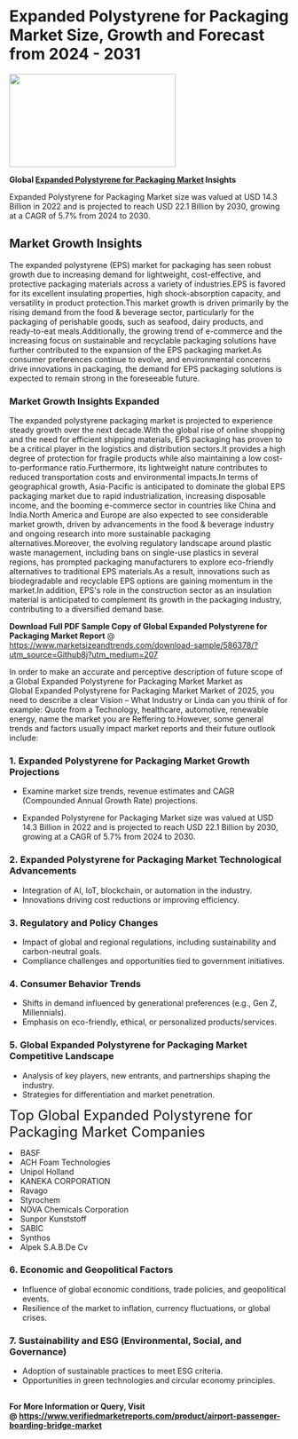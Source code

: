 <H1>Expanded Polystyrene for Packaging Market Size, Growth and Forecast from 2024 - 2031</H1><img class="aligncenter size-medium wp-image-584254" src="https://thirdeyenews.in/wp-content/uploads/2024/09/Global-Market-Research-300x168.jpeg" alt="" width="300" height="168" /><p><strong>Global&nbsp;<a href="https://www.marketsizeandtrends.com/download-sample/586378/?utm_source=Github8j?utm_medium=207">Expanded Polystyrene for Packaging Market</a> Insights</strong></p><p>Expanded Polystyrene for Packaging Market size was valued at USD 14.3 Billion in 2022 and is projected to reach USD 22.1 Billion by 2030, growing at a CAGR of 5.7% from 2024 to 2030.</p><p><h2>Market Growth Insights</h2> The expanded polystyrene (EPS) market for packaging has seen robust growth due to increasing demand for lightweight, cost-effective, and protective packaging materials across a variety of industries.EPS is favored for its excellent insulating properties, high shock-absorption capacity, and versatility in product protection.This market growth is driven primarily by the rising demand from the food & beverage sector, particularly for the packaging of perishable goods, such as seafood, dairy products, and ready-to-eat meals.Additionally, the growing trend of e-commerce and the increasing focus on sustainable and recyclable packaging solutions have further contributed to the expansion of the EPS packaging market.As consumer preferences continue to evolve, and environmental concerns drive innovations in packaging, the demand for EPS packaging solutions is expected to remain strong in the foreseeable future.<h3>Market Growth Insights Expanded</h3> The expanded polystyrene packaging market is projected to experience steady growth over the next decade.With the global rise of online shopping and the need for efficient shipping materials, EPS packaging has proven to be a critical player in the logistics and distribution sectors.It provides a high degree of protection for fragile products while also maintaining a low cost-to-performance ratio.Furthermore, its lightweight nature contributes to reduced transportation costs and environmental impacts.In terms of geographical growth, Asia-Pacific is anticipated to dominate the global EPS packaging market due to rapid industrialization, increasing disposable income, and the booming e-commerce sector in countries like China and India.North America and Europe are also expected to see considerable market growth, driven by advancements in the food & beverage industry and ongoing research into more sustainable packaging alternatives.Moreover, the evolving regulatory landscape around plastic waste management, including bans on single-use plastics in several regions, has prompted packaging manufacturers to explore eco-friendly alternatives to traditional EPS materials.As a result, innovations such as biodegradable and recyclable EPS options are gaining momentum in the market.In addition, EPS's role in the construction sector as an insulation material is anticipated to complement its growth in the packaging industry, contributing to a diversified demand base.<p><span class=""><strong>Download Full PDF Sample Copy of Global Expanded Polystyrene for Packaging Market Report</strong> @ <a href="https://www.marketsizeandtrends.com/download-sample/586378/?utm_source=Github8j?utm_medium=207" target="_blank">https://www.marketsizeandtrends.com/download-sample/586378/?utm_source=Github8j?utm_medium=207</a></span></p><p>In order to make an accurate and perceptive description of future scope of a Global&nbsp;Expanded Polystyrene for Packaging Market Market as Global&nbsp;Expanded Polystyrene for Packaging Market Market of 2025, you need to describe a clear Vision &ndash; What Industry or Linda can you think of for example: Quote from a Technology, healthcare, automotive, renewable energy, name the market you are Reffering to.However, some general trends and factors usually impact market reports and their future outlook include:</p><h3>1.&nbsp;<strong>Expanded Polystyrene for Packaging Market Growth Projections</strong></h3><ul><li>Examine market size trends, revenue estimates and CAGR (Compounded Annual Growth Rate) projections.</li><li><p>Expanded Polystyrene for Packaging Market size was valued at USD 14.3 Billion in 2022 and is projected to reach USD 22.1 Billion by 2030, growing at a CAGR of 5.7% from 2024 to 2030.</p></li></ul><h3>2.&nbsp;<strong>Expanded Polystyrene for Packaging Market Technological Advancements</strong></h3><ul><li>Integration of AI, IoT, blockchain, or automation in the industry.</li><li>Innovations driving cost reductions or improving efficiency.</li></ul><h3>3.&nbsp;<strong>Regulatory and Policy Changes</strong></h3><ul><li>Impact of global and regional regulations, including sustainability and carbon-neutral goals.</li><li>Compliance challenges and opportunities tied to government initiatives.</li></ul><h3>4.&nbsp;<strong>Consumer Behavior Trends</strong></h3><ul><li>Shifts in demand influenced by generational preferences (e.g., Gen Z, Millennials).</li><li>Emphasis on eco-friendly, ethical, or personalized products/services.</li></ul><h3>5.&nbsp;<strong>Global Expanded Polystyrene for Packaging Market Competitive Landscape</strong></h3><ul><li>Analysis of key players, new entrants, and partnerships shaping the industry.</li><li>Strategies for differentiation and market penetration.</li></ul><p data-pm-slice="1 1 []"><span style="color: inherit; font-family: inherit; font-size: 25px;">Top Global Expanded Polystyrene for Packaging Market Companies</span></p><div class="" data-test-id=""><p><li>BASF</li><li> ACH Foam Technologies</li><li> Unipol Holland</li><li> KANEKA CORPORATION</li><li> Ravago</li><li> Styrochem</li><li> NOVA Chemicals Corporation</li><li> Sunpor Kunststoff</li><li> SABIC</li><li> Synthos</li><li> Alpek S.A.B.De Cv</li></p></div><h3>6.&nbsp;<strong>Economic and Geopolitical Factors</strong></h3><ul><li>Influence of global economic conditions, trade policies, and geopolitical events.</li><li>Resilience of the market to inflation, currency fluctuations, or global crises.</li></ul><h3>7.&nbsp;<strong>Sustainability and ESG (Environmental, Social, and Governance)</strong></h3><ul><li>Adoption of sustainable practices to meet ESG criteria.</li><li>Opportunities in green technologies and circular economy principles.</li></ul><h2><strong style="font-size: 14px;">For More Information or Query, Visit @&nbsp;</strong><a style="background-color: #ffffff; font-size: 14px;" href="https://www.marketsizeandtrends.com/report/expanded-polystyrene-for-packaging-market/" target="_blank">https://www.verifiedmarketreports.com/product/airport-passenger-boarding-bridge-market</a></h2>